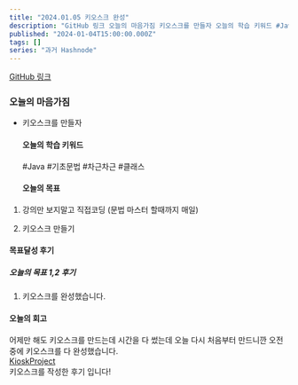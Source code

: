 ```yaml
---
title: "2024.01.05 키오스크 완성"
description: "GitHub 링크 오늘의 마음가짐 키오스크를 만들자 오늘의 학습 키워드 #Java #기초문법 #차근차근 #클래스 오늘의 목표 강의만 보지말고 직접코딩 (문법 마스터 할때까지 매일) 키오스크 만들기 목표달성 후기 오늘의 목표 1,2 후기 키오스크를 완성했습니다. 오늘의 회고 어제만 해도 키오스크를 만드는데 시간을 다 썼는데 오늘 다시 처음부터 만드니깐 오전중에 키오스크를 다 완성했습니다.KioskProject키오스크를 작성한 ..."
published: "2024-01-04T15:00:00.000Z"
tags: []
series: "과거 Hashnode"
---
```


[GitHub 링크](https://github.com/pie0902/kiosk)

### **오늘의 마음가짐**

* 키오스크를 만들자
    
    #### 오늘의 학습 키워드
    
    #Java #기초문법 #차근차근 #클래스
    
    #### 오늘의 목표
    

1. 강의만 보지말고 직접코딩 (문법 마스터 할때까지 매일)
    
2. 키오스크 만들기
    

#### **목표달성 후기**

##### 오늘의 목표 1,2 후기

1. 키오스크를 완성했습니다.
    

#### **오늘의 회고**

어제만 해도 키오스크를 만드는데 시간을 다 썼는데 오늘 다시 처음부터 만드니깐 오전중에 키오스크를 다 완성했습니다.  
[KioskProject](https://thundercoding.tistory.com/47)  
키오스크를 작성한 후기 입니다!